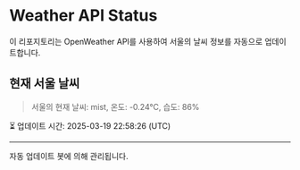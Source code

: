 
# Weather API Status

이 리포지토리는 OpenWeather API를 사용하여 서울의 날씨 정보를 자동으로 업데이트합니다.

## 현재 서울 날씨
> 서울의 현재 날씨: mist, 온도: -0.24°C, 습도: 86%

⏳ 업데이트 시간: 2025-03-19 22:58:26 (UTC)

---
자동 업데이트 봇에 의해 관리됩니다.
